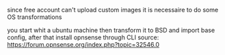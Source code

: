 since free account can't upload custom images it is necessaire to do some OS transformations

you start whit a ubuntu machine then transform it to BSD and import base config, after that install opnsense through CLI
source: https://forum.opnsense.org/index.php?topic=32546.0


